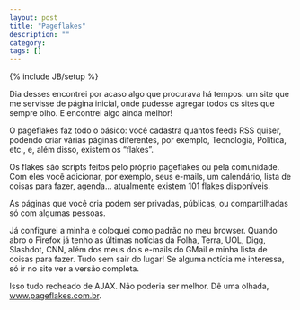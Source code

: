 ```yaml
---
layout: post
title: "Pageflakes"
description: ""
category: 
tags: []
---
```

{% include JB/setup %}

Dia desses encontrei por acaso algo que procurava há tempos: um site que me
servisse de página inicial, onde pudesse agregar todos os sites que sempre olho.
E encontrei algo ainda melhor!

O pageflakes faz todo o básico: você cadastra quantos feeds RSS quiser, podendo
criar várias páginas diferentes, por exemplo, Tecnologia, Política, etc., e,
além disso, existem os “flakes”.

Os flakes são scripts feitos pelo próprio pageflakes ou pela comunidade. Com
eles você adicionar, por exemplo, seus e-mails, um calendário, lista de coisas
para fazer, agenda… atualmente existem 101 flakes disponíveis.

As páginas que você cria podem ser privadas, públicas, ou compartilhadas só com
algumas pessoas.

Já configurei a minha e coloquei como padrão no meu browser. Quando abro o
Firefox já tenho as últimas notícias da Folha, Terra, UOL, Digg, Slashdot, CNN,
além dos meus dois e-mails do GMail e minha lista de coisas para fazer. Tudo sem
sair do lugar! Se alguma notícia me interessa, só ir no site ver a versão
completa.

Isso tudo recheado de AJAX. Não poderia ser melhor. Dê uma olhada,
www.pageflakes.com.br.
